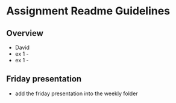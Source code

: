 # Assignment Readme Guidelines

## Overview

- David
- ex 1 - 
- ex 1 -

## Friday presentation
- add the friday presentation into the weekly folder
